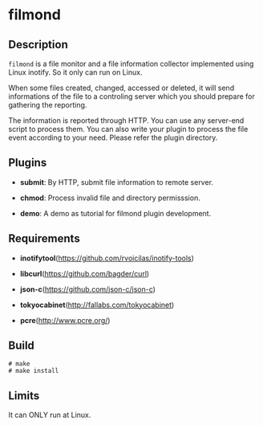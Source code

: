 filmond
========

Description
-----------

`filmond` is a file monitor and a file information collector implemented using
Linux inotify. So it only can run on Linux.

When some files created, changed, accessed or deleted, it will send 
informations of the file to a controling server which you should 
prepare for gathering the reporting.

The information is reported through HTTP. You can use any server-end script
to process them. You can also write your plugin to process the file event
according to your need. Please refer the plugin directory.

Plugins
-------

* **submit**: By HTTP, submit file information to remote server.

* **chmod**: Process invalid file and directory permisssion.

* **demo**: A demo as tutorial for filmond plugin development.


Requirements
------------

* **inotifytool**(https://github.com/rvoicilas/inotify-tools)

* **libcurl**(https://github.com/bagder/curl)

* **json-c**(https://github.com/json-c/json-c)

* **tokyocabinet**(http://fallabs.com/tokyocabinet)

* **pcre**(http://www.pcre.org/)


Build
-----

    # make
    # make install


Limits
------

It can ONLY run at Linux.

